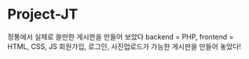 # Project-JT
정통에서 실제로 쓸만한 게시판을 만들어 보았다
backend = PHP, frontend = HTML, CSS, JS
회원가입, 로그인, 사진업로드가 가능한 게시판을 만들어 놓았다!
